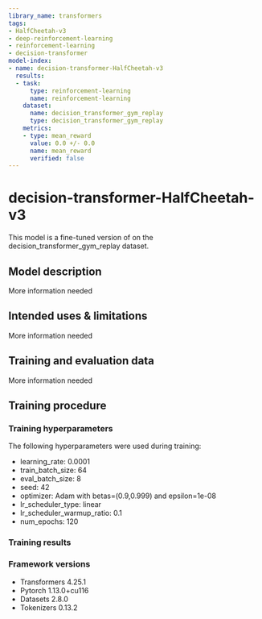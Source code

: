 ```yaml
---
library_name: transformers
tags:
- HalfCheetah-v3
- deep-reinforcement-learning
- reinforcement-learning
- decision-transformer
model-index:
- name: decision-transformer-HalfCheetah-v3
  results:
  - task:
      type: reinforcement-learning
      name: reinforcement-learning
    dataset:
      name: decision_transformer_gym_replay
      type: decision_transformer_gym_replay
    metrics:
    - type: mean_reward
      value: 0.0 +/- 0.0
      name: mean_reward
      verified: false
---
```


<!-- This model card has been generated automatically according to the information the Trainer had access to. You
should probably proofread and complete it, then remove this comment. -->

# decision-transformer-HalfCheetah-v3

This model is a fine-tuned version of [](https://huggingface.co/) on the decision_transformer_gym_replay dataset.

## Model description

More information needed

## Intended uses & limitations

More information needed

## Training and evaluation data

More information needed

## Training procedure

### Training hyperparameters

The following hyperparameters were used during training:
- learning_rate: 0.0001
- train_batch_size: 64
- eval_batch_size: 8
- seed: 42
- optimizer: Adam with betas=(0.9,0.999) and epsilon=1e-08
- lr_scheduler_type: linear
- lr_scheduler_warmup_ratio: 0.1
- num_epochs: 120

### Training results



### Framework versions

- Transformers 4.25.1
- Pytorch 1.13.0+cu116
- Datasets 2.8.0
- Tokenizers 0.13.2
